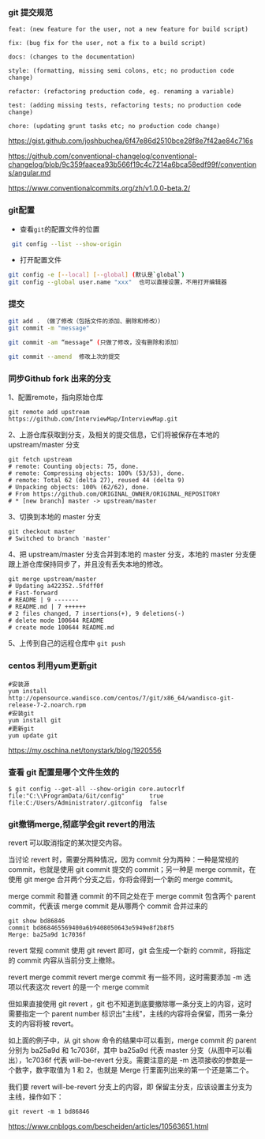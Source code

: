 ### git 提交规范

```
feat: (new feature for the user, not a new feature for build script)

fix: (bug fix for the user, not a fix to a build script)

docs: (changes to the documentation)

style: (formatting, missing semi colons, etc; no production code change)

refactor: (refactoring production code, eg. renaming a variable)

test: (adding missing tests, refactoring tests; no production code change)

chore: (updating grunt tasks etc; no production code change)

```

https://gist.github.com/joshbuchea/6f47e86d2510bce28f8e7f42ae84c716s


https://github.com/conventional-changelog/conventional-changelog/blob/9c359faacea93b566f19c4c7214a6bca58edf99f/conventions/angular.md

https://www.conventionalcommits.org/zh/v1.0.0-beta.2/


### git配置

- 查看`git`的配置文件的位置
```bash
 git config --list --show-origin
```
- 打开配置文件
```bash
git config -e [--local] [--global] (默认是`global`)
git config --global user.name "xxx"  也可以直接设置，不用打开编辑器
```

### 提交
```bash
git add . （做了修改（包括文件的添加、删除和修改））
git commit -m "message"

git commit -am “message” (只做了修改，没有删除和添加）

git commit --amend  修改上次的提交

```
### 同步Github fork 出来的分支

1、配置remote，指向原始仓库
```
git remote add upstream https://github.com/InterviewMap/InterviewMap.git
```
2、上游仓库获取到分支，及相关的提交信息，它们将被保存在本地的 upstream/master 分支
```
git fetch upstream
# remote: Counting objects: 75, done.
# remote: Compressing objects: 100% (53/53), done.
# remote: Total 62 (delta 27), reused 44 (delta 9)
# Unpacking objects: 100% (62/62), done.
# From https://github.com/ORIGINAL_OWNER/ORIGINAL_REPOSITORY
# * [new branch] master -> upstream/master
```
3、切换到本地的 master 分支

```
git checkout master
# Switched to branch 'master'
```
4、把 upstream/master 分支合并到本地的 master 分支，本地的 master 分支便跟上游仓库保持同步了，并且没有丢失本地的修改。
```
git merge upstream/master
# Updating a422352..5fdff0f
# Fast-forward
# README | 9 -------
# README.md | 7 ++++++
# 2 files changed, 7 insertions(+), 9 deletions(-)
# delete mode 100644 README
# create mode 100644 README.md
```
5、上传到自己的远程仓库中
`git push `

### centos 利用yum更新git


```
#安装源
yum install http://opensource.wandisco.com/centos/7/git/x86_64/wandisco-git-release-7-2.noarch.rpm
#安装git
yum install git
#更新git
yum update git
```
https://my.oschina.net/tonystark/blog/1920556


### 查看 git 配置是哪个文件生效的
```
$ git config --get-all --show-origin core.autocrlf
file:"C:\\ProgramData/Git/config"       true
file:C:/Users/Administrator/.gitconfig  false
```

### git撤销merge,彻底学会git revert的用法

revert 可以取消指定的某次提交内容。

当讨论 revert 时，需要分两种情况，因为 commit 分为两种：一种是常规的 commit，也就是使用 git commit 提交的 commit；另一种是 merge commit，在使用 git merge 合并两个分支之后，你将会得到一个新的 merge commit。

merge commit 和普通 commit 的不同之处在于 merge commit 包含两个 parent commit，代表该 merge commit 是从哪两个 commit 合并过来的

```
git show bd86846
commit bd868465569400a6b9408050643e5949e8f2b8f5
Merge: ba25a9d 1c7036f
```
revert 常规 commit
使用 git revert <commit id> 即可，git 会生成一个新的 commit，将指定的 commit 内容从当前分支上撤除。

revert merge commit
revert merge commit 有一些不同，这时需要添加 -m 选项以代表这次 revert 的是一个 merge commit

但如果直接使用 git revert ，git 也不知道到底要撤除哪一条分支上的内容，这时需要指定一个 parent number 标识出"主线"，主线的内容将会保留，而另一条分支的内容将被 revert。

如上面的例子中，从 git show 命令的结果中可以看到，merge commit 的 parent 分别为 ba25a9d 和 1c7036f，其中 ba25a9d 代表 master 分支（从图中可以看出），1c7036f 代表 will-be-revert 分支。需要注意的是 -m 选项接收的参数是一个数字，数字取值为 1 和 2，也就是 Merge 行里面列出来的第一个还是第二个。

我们要 revert will-be-revert 分支上的内容，即 保留主分支，应该设置主分支为主线，操作如下：

```
git revert -m 1 bd86846
```

https://www.cnblogs.com/bescheiden/articles/10563651.html
